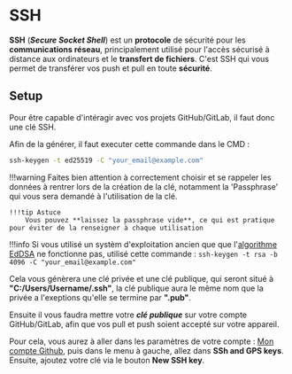 # SSH

**SSH** (***Secure Socket Shell***) est un **protocole** de sécurité pour les **communications réseau**, principalement utilisé pour l'accès sécurisé à distance aux ordinateurs et le **transfert de fichiers**. C'est SSH qui vous permet de transférer vos push et pull en toute **sécurité**.
## Setup

Pour être capable d'intéragir avec vos projets GitHub/GitLab, il faut donc une clé SSH.

Afin de la générer, il faut executer cette commande dans le CMD :

```cmd
ssh-keygen -t ed25519 -C "your_email@example.com"
```

!!!warning
    Faites bien attention à correctement choisir et se rappeler les données à rentrer lors de la création de la clé, notamment la 'Passphrase' qui vous sera demandé à l'utilisation de la clé.

    !!!tip Astuce
        Vous pouvez **laissez la passphrase vide**, ce qui est pratique pour éviter de la renseigner à chaque utilisation

!!!info
    Si vous utilisé un systèm d'exploitation ancien que que l'[algorithme EdDSA](https://cryptobook.nakov.com/digital-signatures/eddsa-and-ed25519) ne fonctionne pas, utilisé cette commande :
    `ssh-keygen -t rsa -b 4096 -C "your_email@example.com"`

Cela vous génèrera une clé privée et une clé publique, qui seront situé à **"C:/Users/Username/.ssh"**, la clé publique aura le même nom que la privée a l'exeptions qu'elle se termine par **".pub"**.

Ensuite il vous faudra mettre votre ***clé publique*** sur votre compte GitHub/GitLab, afin que vos pull et push soient accepté sur votre appareil.

Pour cela, vous aurez à aller dans les paramètres de votre compte : [Mon compte Github](https://github.com/settings/keys), puis dans le menu à gauche, allez dans **SSh and GPS keys**. Ensuite, ajoutez votre clé via le bouton **New SSH key**.